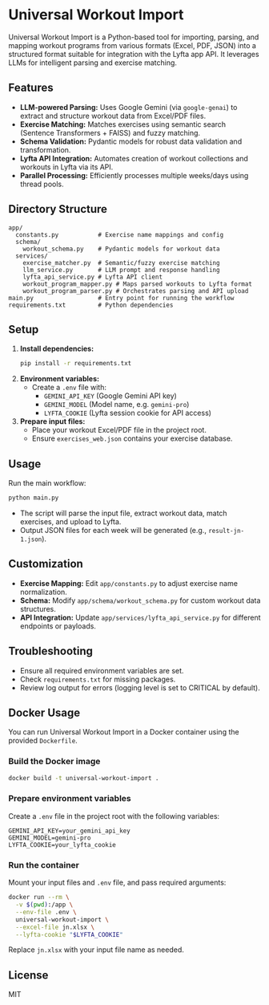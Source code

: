 # Universal Workout Import

Universal Workout Import is a Python-based tool for importing, parsing, and mapping workout programs from various formats (Excel, PDF, JSON) into a structured format suitable for integration with the Lyfta app API. It leverages LLMs for intelligent parsing and exercise matching.

## Features
- **LLM-powered Parsing:** Uses Google Gemini (via `google-genai`) to extract and structure workout data from Excel/PDF files.
- **Exercise Matching:** Matches exercises using semantic search (Sentence Transformers + FAISS) and fuzzy matching.
- **Schema Validation:** Pydantic models for robust data validation and transformation.
- **Lyfta API Integration:** Automates creation of workout collections and workouts in Lyfta via its API.
- **Parallel Processing:** Efficiently processes multiple weeks/days using thread pools.

## Directory Structure
```
app/
  constants.py           # Exercise name mappings and config
  schema/
    workout_schema.py    # Pydantic models for workout data
  services/
    exercise_matcher.py  # Semantic/fuzzy exercise matching
    llm_service.py       # LLM prompt and response handling
    lyfta_api_service.py # Lyfta API client
    workout_program_mapper.py # Maps parsed workouts to Lyfta format
    workout_program_parser.py # Orchestrates parsing and API upload
main.py                  # Entry point for running the workflow
requirements.txt         # Python dependencies
```

## Setup
1. **Install dependencies:**
   ```bash
   pip install -r requirements.txt
   ```
2. **Environment variables:**
   - Create a `.env` file with:
     - `GEMINI_API_KEY` (Google Gemini API key)
     - `GEMINI_MODEL` (Model name, e.g. `gemini-pro`)
     - `LYFTA_COOKIE` (Lyfta session cookie for API access)
3. **Prepare input files:**
   - Place your workout Excel/PDF file in the project root.
   - Ensure `exercises_web.json` contains your exercise database.

## Usage
Run the main workflow:
```bash
python main.py
```
- The script will parse the input file, extract workout data, match exercises, and upload to Lyfta.
- Output JSON files for each week will be generated (e.g., `result-jn-1.json`).

## Customization
- **Exercise Mapping:** Edit `app/constants.py` to adjust exercise name normalization.
- **Schema:** Modify `app/schema/workout_schema.py` for custom workout data structures.
- **API Integration:** Update `app/services/lyfta_api_service.py` for different endpoints or payloads.

## Troubleshooting
- Ensure all required environment variables are set.
- Check `requirements.txt` for missing packages.
- Review log output for errors (logging level is set to CRITICAL by default).

## Docker Usage

You can run Universal Workout Import in a Docker container using the provided `Dockerfile`.

### Build the Docker image
```bash
docker build -t universal-workout-import .
```

### Prepare environment variables
Create a `.env` file in the project root with the following variables:
```
GEMINI_API_KEY=your_gemini_api_key
GEMINI_MODEL=gemini-pro
LYFTA_COOKIE=your_lyfta_cookie
```

### Run the container
Mount your input files and `.env` file, and pass required arguments:
```bash
docker run --rm \
  -v $(pwd):/app \
  --env-file .env \
  universal-workout-import \
  --excel-file jn.xlsx \
  --lyfta-cookie "$LYFTA_COOKIE"
```
Replace `jn.xlsx` with your input file name as needed.

## License
MIT
